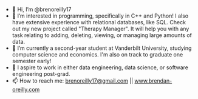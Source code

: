 - 👋 Hi, I’m @brenoreilly17
- 👀 I’m interested in programming, specifically in C++ and Python! I also have extensive experience with relational databases, like SQL. Check out my new project called "Therapy Manager". It will help you with any task relating to adding, deleting, viewing, or managing large amounts of data.
- 🌱 I’m currently a second-year student at Vanderbilt University, studying computer science and economics. I'm also on track to graduate one semester early!
- 💞️ I aspire to work in either data engineering, data science, or software engineering post-grad. 
- 📫 How to reach me: brenoreilly17@gmail.com || www.brendan-oreilly.com

<!---
brenoreilly17/brenoreilly17 is a ✨ special ✨ repository because its `README.md` (this file) appears on your GitHub profile.
You can click the Preview link to take a look at your changes.
--->
